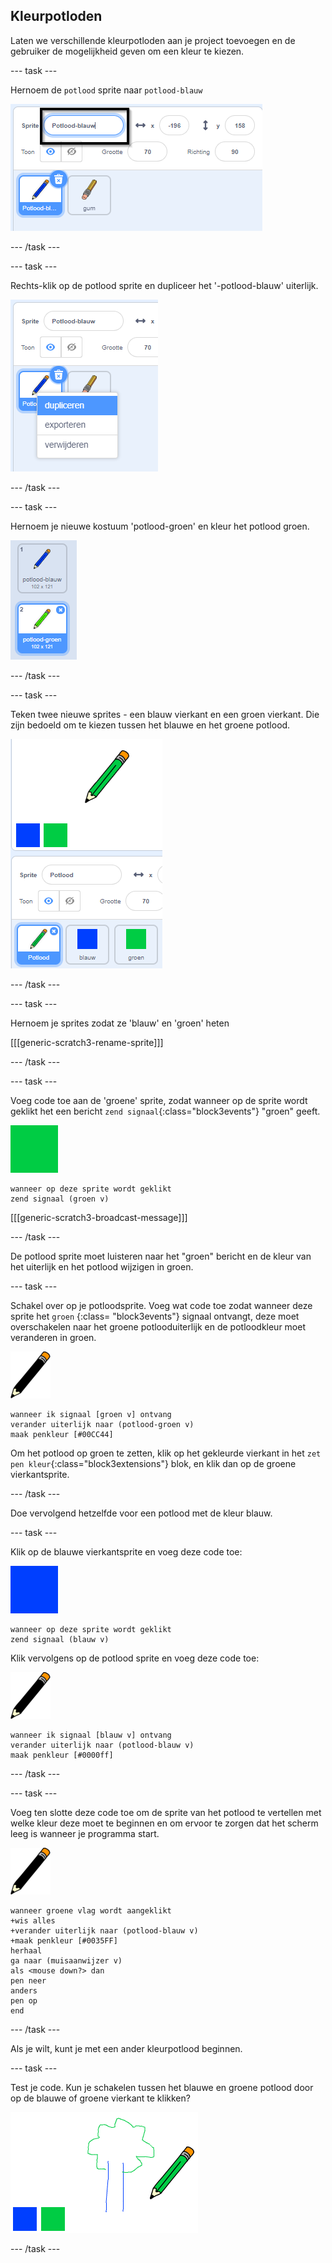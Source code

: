 ## Kleurpotloden

Laten we verschillende kleurpotloden aan je project toevoegen en de gebruiker de mogelijkheid geven om een kleur te kiezen.

\--- task \---

Hernoem de `potlood` sprite naar `potlood-blauw`

![hernoem-potlood](images/rename-pencil.png)

\--- /task \---

\--- task \---

Rechts-klik op de potlood sprite en dupliceer het '-potlood-blauw' uiterlijk.

![screenshot](images/paint-blue-duplicate.png)

\--- /task \---

\--- task \---

Hernoem je nieuwe kostuum 'potlood-groen' en kleur het potlood groen.

![screenshot](images/paint-pencil-green.png)

\--- /task \---

\--- task \---

Teken twee nieuwe sprites - een blauw vierkant en een groen vierkant. Die zijn bedoeld om te kiezen tussen het blauwe en het groene potlood.

![screenshot](images/paint-selectors.png)

\--- /task \---

\--- task \---

Hernoem je sprites zodat ze 'blauw' en 'groen' heten

[[[generic-scratch3-rename-sprite]]]

\--- /task \---

\--- task \---

Voeg code toe aan de 'groene' sprite, zodat wanneer op de sprite wordt geklikt het een bericht `zend signaal`{:class="block3events"} "groen" geeft.

![groen vierkant](images/green_square.png)

```blocks3
wanneer op deze sprite wordt geklikt
zend signaal (groen v)
```

[[[generic-scratch3-broadcast-message]]]

\--- /task \---

De potlood sprite moet luisteren naar het "groen" bericht en de kleur van het uiterlijk en het potlood wijzigen in groen.

\--- task \---

Schakel over op je potloodsprite. Voeg wat code toe zodat wanneer deze sprite het `groen` {:class= "block3events"} signaal ontvangt, deze moet overschakelen naar het groene potlooduiterlijk en de potloodkleur moet veranderen in groen.

![potlood](images/pencil.png)

```blocks3
wanneer ik signaal [groen v] ontvang
verander uiterlijk naar (potlood-groen v)
maak penkleur [#00CC44]
```

Om het potlood op groen te zetten, klik op het gekleurde vierkant in het `zet pen kleur`{:class="block3extensions"} blok, en klik dan op de groene vierkantsprite.

\--- /task \---

Doe vervolgend hetzelfde voor een potlood met de kleur blauw.

\--- task \---

Klik op de blauwe vierkantsprite en voeg deze code toe:

![blauw_vierkant](images/blue_square.png)

```blocks3
wanneer op deze sprite wordt geklikt
zend signaal (blauw v)
```

Klik vervolgens op de potlood sprite en voeg deze code toe:

![potlood](images/pencil.png)

```blocks3
wanneer ik signaal [blauw v] ontvang
verander uiterlijk naar (potlood-blauw v)
maak penkleur [#0000ff]
```

\--- /task \---

\--- task \---

Voeg ten slotte deze code toe om de sprite van het potlood te vertellen met welke kleur deze moet te beginnen en om ervoor te zorgen dat het scherm leeg is wanneer je programma start.

![potlood](images/pencil.png)

```blocks3
wanneer groene vlag wordt aangeklikt
+wis alles
+verander uiterlijk naar (potlood-blauw v)
+maak penkleur [#0035FF]
herhaal
ga naar (muisaanwijzer v)
als <mouse down?> dan
pen neer
anders
pen op
end
```

\--- /task \---

Als je wilt, kunt je met een ander kleurpotlood beginnen.

\--- task \---

Test je code. Kun je schakelen tussen het blauwe en groene potlood door op de blauwe of groene vierkant te klikken?

![screenshot](images/paint-pens-test.png)

\--- /task \---